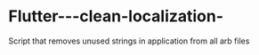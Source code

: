 # Flutter---clean-localization-
Script that removes unused strings in application from all arb files 
